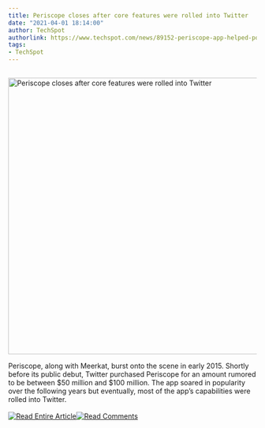 ```yaml
---
title: Periscope closes after core features were rolled into Twitter
date: "2021-04-01 18:14:00"
author: TechSpot
authorlink: https://www.techspot.com/news/89152-periscope-app-helped-popularize-livestreaming-has-shut-down.html
tags:
- TechSpot
---
```

<a href="https://www.techspot.com/news/89152-periscope-app-helped-popularize-livestreaming-has-shut-down.html" target="_blank"><img src="https://static.techspot.com/images2/news/ts3_thumbs/2018/07/2018-07-30-ts3_thumbs-d58.jpg" width="800" height="560" style="padding: 15px 0" title="Periscope closes after core features were rolled into Twitter" /></a><br />Periscope, along with Meerkat, burst onto the scene in early 2015. Shortly before its public debut, Twitter purchased Periscope for an amount rumored to be between $50 million and $100 million. The app soared in popularity over the following years but eventually, most of the app’s capabilities were rolled into Twitter.<br /><br /><a href="https://www.techspot.com/news/89152-periscope-app-helped-popularize-livestreaming-has-shut-down.html"><img src="https://static.techspot.com/images/rss/rss_buttons_01.png" border="0" alt="Read Entire Article" /></a><a href="https://www.techspot.com/news/89152-periscope-app-helped-popularize-livestreaming-has-shut-down.html#comments"><img src="https://static.techspot.com/images/rss/rss_buttons_02.png" border="0" alt="Read Comments" /></a><br /><br />